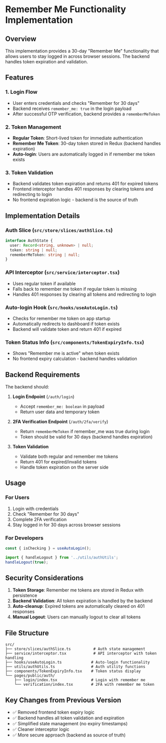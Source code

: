 # Remember Me Functionality Implementation

## Overview
This implementation provides a 30-day "Remember Me" functionality that allows users to stay logged in across browser sessions. The backend handles token expiration and validation.

## Features

### 1. Login Flow
- User enters credentials and checks "Remember for 30 days"
- Backend receives `remember_me: true` in the login payload
- After successful OTP verification, backend provides a `rememberMeToken`

### 2. Token Management
- **Regular Token**: Short-lived token for immediate authentication
- **Remember Me Token**: 30-day token stored in Redux (backend handles expiration)
- **Auto-login**: Users are automatically logged in if remember me token exists

### 3. Token Validation
- Backend validates token expiration and returns 401 for expired tokens
- Frontend interceptor handles 401 responses by clearing tokens and redirecting to login
- No frontend expiration logic - backend is the source of truth

## Implementation Details

### Auth Slice (`src/store/slices/authSlice.ts`)
```typescript
interface AuthState {
  user: Record<string, unknown> | null;
  token: string | null;
  rememberMeToken: string | null;
}
```

### API Interceptor (`src/service/interceptor.tsx`)
- Uses regular token if available
- Falls back to remember me token if regular token is missing
- Handles 401 responses by clearing all tokens and redirecting to login

### Auto-login Hook (`src/hooks/useAutoLogin.ts`)
- Checks for remember me token on app startup
- Automatically redirects to dashboard if token exists
- Backend will validate token and return 401 if expired

### Token Status Info (`src/components/TokenExpiryInfo.tsx`)
- Shows "Remember me is active" when token exists
- No frontend expiry calculation - backend handles validation

## Backend Requirements

The backend should:

1. **Login Endpoint** (`/auth/login`)
   - Accept `remember_me: boolean` in payload
   - Return user data and temporary token

2. **2FA Verification Endpoint** (`/auth/2fa/verify`)
   - Return `rememberMeToken` if remember_me was true during login
   - Token should be valid for 30 days (backend handles expiration)

3. **Token Validation**
   - Validate both regular and remember me tokens
   - Return 401 for expired/invalid tokens
   - Handle token expiration on the server side

## Usage

### For Users
1. Login with credentials
2. Check "Remember for 30 days"
3. Complete 2FA verification
4. Stay logged in for 30 days across browser sessions

### For Developers
```typescript
const { isChecking } = useAutoLogin();

import { handleLogout } from '../utils/authUtils';
handleLogout(true); 
```

## Security Considerations

1. **Token Storage**: Remember me tokens are stored in Redux with persistence
2. **Backend Validation**: All token expiration is handled by the backend
3. **Auto-cleanup**: Expired tokens are automatically cleared on 401 responses
4. **Manual Logout**: Users can manually logout to clear all tokens

## File Structure
```
src/
├── store/slices/authSlice.ts          # Auth state management
├── service/interceptor.tsx            # API interceptor with token handling
├── hooks/useAutoLogin.ts             # Auto-login functionality
├── utils/authUtils.ts                # Auth utility functions
├── components/TokenExpiryInfo.tsx    # Token status display
└── pages/public/auth/
    ├── login/index.tsx               # Login with remember me
    └── verification/index.tsx        # 2FA with remember me token
```

## Key Changes from Previous Version

- ✅ Removed frontend token expiry logic
- ✅ Backend handles all token validation and expiration
- ✅ Simplified state management (no expiry timestamps)
- ✅ Cleaner interceptor logic
- ✅ More secure approach (backend as source of truth) 